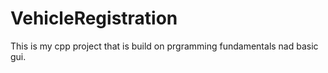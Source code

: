 # VehicleRegistration
This is my cpp project that is build on prgramming fundamentals nad basic gui.
